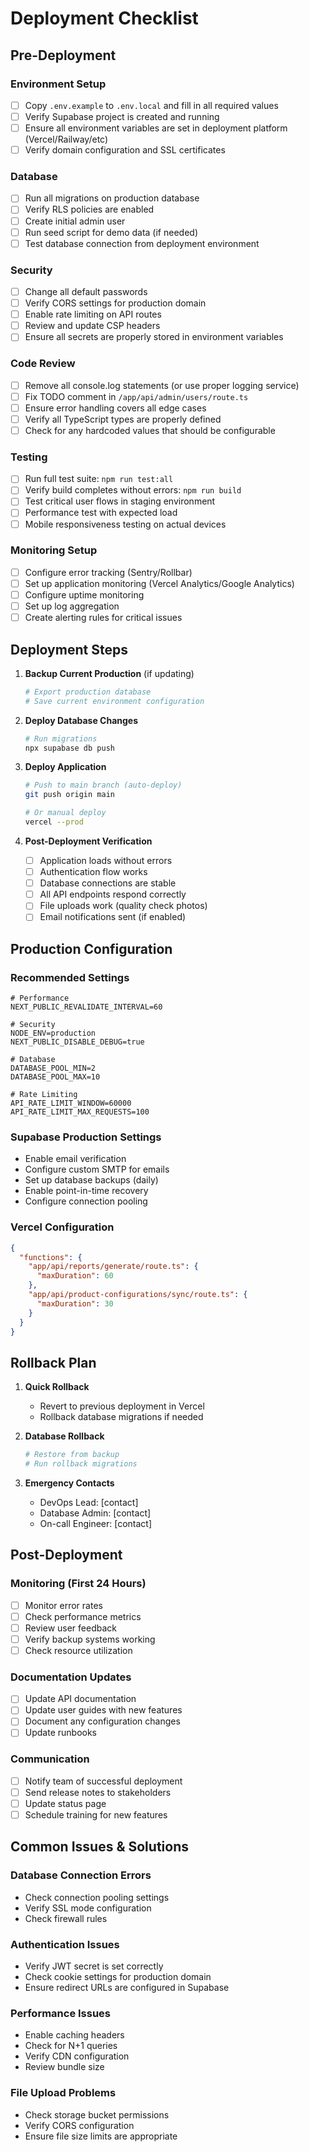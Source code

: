 # Deployment Checklist

## Pre-Deployment

### Environment Setup
- [ ] Copy `.env.example` to `.env.local` and fill in all required values
- [ ] Verify Supabase project is created and running
- [ ] Ensure all environment variables are set in deployment platform (Vercel/Railway/etc)
- [ ] Verify domain configuration and SSL certificates

### Database
- [ ] Run all migrations on production database
- [ ] Verify RLS policies are enabled
- [ ] Create initial admin user
- [ ] Run seed script for demo data (if needed)
- [ ] Test database connection from deployment environment

### Security
- [ ] Change all default passwords
- [ ] Verify CORS settings for production domain
- [ ] Enable rate limiting on API routes
- [ ] Review and update CSP headers
- [ ] Ensure all secrets are properly stored in environment variables

### Code Review
- [ ] Remove all console.log statements (or use proper logging service)
- [ ] Fix TODO comment in `/app/api/admin/users/route.ts`
- [ ] Ensure error handling covers all edge cases
- [ ] Verify all TypeScript types are properly defined
- [ ] Check for any hardcoded values that should be configurable

### Testing
- [ ] Run full test suite: `npm run test:all`
- [ ] Verify build completes without errors: `npm run build`
- [ ] Test critical user flows in staging environment
- [ ] Performance test with expected load
- [ ] Mobile responsiveness testing on actual devices

### Monitoring Setup
- [ ] Configure error tracking (Sentry/Rollbar)
- [ ] Set up application monitoring (Vercel Analytics/Google Analytics)
- [ ] Configure uptime monitoring
- [ ] Set up log aggregation
- [ ] Create alerting rules for critical issues

## Deployment Steps

1. **Backup Current Production** (if updating)
   ```bash
   # Export production database
   # Save current environment configuration
   ```

2. **Deploy Database Changes**
   ```bash
   # Run migrations
   npx supabase db push
   ```

3. **Deploy Application**
   ```bash
   # Push to main branch (auto-deploy)
   git push origin main
   
   # Or manual deploy
   vercel --prod
   ```

4. **Post-Deployment Verification**
   - [ ] Application loads without errors
   - [ ] Authentication flow works
   - [ ] Database connections are stable
   - [ ] All API endpoints respond correctly
   - [ ] File uploads work (quality check photos)
   - [ ] Email notifications sent (if enabled)

## Production Configuration

### Recommended Settings

```env
# Performance
NEXT_PUBLIC_REVALIDATE_INTERVAL=60

# Security
NODE_ENV=production
NEXT_PUBLIC_DISABLE_DEBUG=true

# Database
DATABASE_POOL_MIN=2
DATABASE_POOL_MAX=10

# Rate Limiting
API_RATE_LIMIT_WINDOW=60000
API_RATE_LIMIT_MAX_REQUESTS=100
```

### Supabase Production Settings
- Enable email verification
- Configure custom SMTP for emails
- Set up database backups (daily)
- Enable point-in-time recovery
- Configure connection pooling

### Vercel Configuration
```json
{
  "functions": {
    "app/api/reports/generate/route.ts": {
      "maxDuration": 60
    },
    "app/api/product-configurations/sync/route.ts": {
      "maxDuration": 30
    }
  }
}
```

## Rollback Plan

1. **Quick Rollback**
   - Revert to previous deployment in Vercel
   - Rollback database migrations if needed

2. **Database Rollback**
   ```bash
   # Restore from backup
   # Run rollback migrations
   ```

3. **Emergency Contacts**
   - DevOps Lead: [contact]
   - Database Admin: [contact]
   - On-call Engineer: [contact]

## Post-Deployment

### Monitoring (First 24 Hours)
- [ ] Monitor error rates
- [ ] Check performance metrics
- [ ] Review user feedback
- [ ] Verify backup systems working
- [ ] Check resource utilization

### Documentation Updates
- [ ] Update API documentation
- [ ] Update user guides with new features
- [ ] Document any configuration changes
- [ ] Update runbooks

### Communication
- [ ] Notify team of successful deployment
- [ ] Send release notes to stakeholders
- [ ] Update status page
- [ ] Schedule training for new features

## Common Issues & Solutions

### Database Connection Errors
- Check connection pooling settings
- Verify SSL mode configuration
- Check firewall rules

### Authentication Issues
- Verify JWT secret is set correctly
- Check cookie settings for production domain
- Ensure redirect URLs are configured in Supabase

### Performance Issues
- Enable caching headers
- Check for N+1 queries
- Verify CDN configuration
- Review bundle size

### File Upload Problems
- Check storage bucket permissions
- Verify CORS configuration
- Ensure file size limits are appropriate